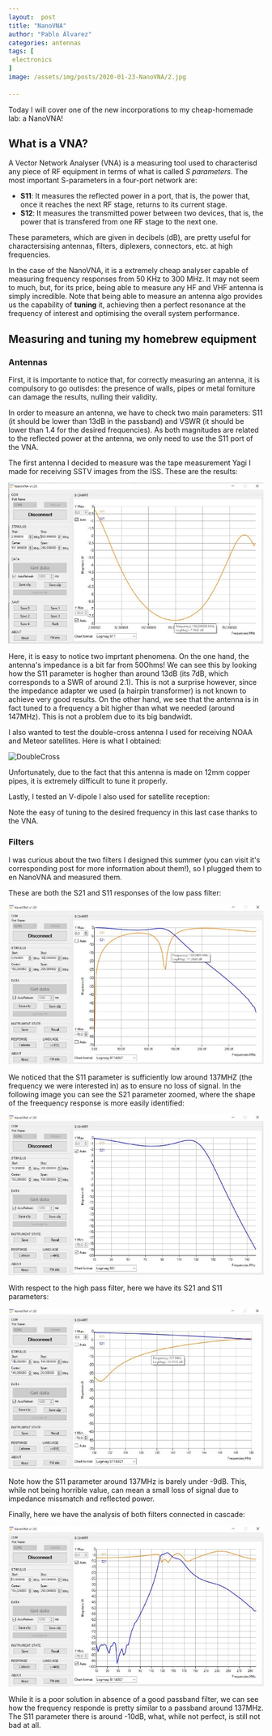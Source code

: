 ```yaml
---
layout:  post
title: "NanoVNA"
author: "Pablo Álvarez"
categories: antennas
tags: [
 electronics
]
image: /assets/img/posts/2020-01-23-NanoVNA/2.jpg

---
```


Today I will cover one of the new incorporations to my cheap-homemade lab: a NanoVNA!

## What is a VNA?

A Vector Network Analyser (VNA) is a measuring tool used to characterisd any piece of RF equipment in terms of what is called *S parameters*. The most important S-parameters in a four-port network are:

- **S11**: It measures the reflected power in a port, that is, the power that, once it reaches the next RF stage, returns to its current stage.
- **S12**: It measures the transmitted power between two devices, that is, the power that is transfered from one RF stage to the next one.

These parameters, which are given in decibels (dB), are pretty useful for charactersising antennas, filters, diplexers, connectors, etc. at high frequencies.

In the case of the NanoVNA, it is a extremely cheap analyser capable of measuring frequency responses from 50 KHz to 300 MHz. It may not seem to much, but, for its price, being able to measure any HF and VHF antenna is simply incredible. Note that being able to measure an antenna algo provides us the capability of **tuning** it, achieving then a perfect resonance at the frequency of interest and optimising the overall system performance.

## Measuring and tuning my homebrew equipment

### Antennas

First, it is importante to notice that, for correctly measuring an antenna, it is compulsory to go outisdes: the presence of walls, pipes or metal forniture can damage the results, nulling their validity.

In order to measure an antenna, we have to check two main parameters: S11 (it should be lower than 13dB in the passband) and VSWR (it should be lower than 1.4 for the desired frequencies). As both magnitudes are related to the reflected power at the antenna, we only need to use the S11 port of the VNA.

The first antenna I decided to measure was the tape measurement Yagi I made for receiving SSTV images from the ISS. These are the results:

![Yagi](../assets/img/posts/2020-01-23-NanoVNA/6.jpg)

Here, it is easy to notice two imprtant phenomena. On the one hand, the antenna's impedance is a bit far from 50Ohms! We can see this by looking how the S11 parameter is hogher than around 13dB (its 7dB, which corresponds to a SWR of around 2.1). This is not a surprise however, since the impedance adapter we used (a hairpin transformer) is not known to achieve very good results. On the other hand, we see that the antenna is in fact tuned to a frequency a bit higher than what we needed (around 147MHz). This is not a problem due to its big bandwidt.

I also wanted to test the double-cross antenna I used for receiving NOAA and Meteor satellites. Here is what I obtained:

![DoubleCross](../assets/img/posts/2020-01-23-NanoVNA/60.jpg)

Unfortunately, due to the fact that this antenna is made on 12mm copper pipes, it is extremely difficult to tune it properly.

Lastly, I tested an V-dipole I also used for satellite reception:

Note the easy of tuning to the desired frequency in this last case thanks to the VNA.

### Filters

I was curious about the two filters I designed this summer (you can visit it's corresponding post for more information about them!), so I plugged them to en NanoVNA and measured them.

These are both the S21 and S11 responses of the low pass filter:

![img](../assets/img/posts/2020-01-23-NanoVNA/4.jpg)

We noticed that the S11 parameter is sufficiently low around 137MHZ (the frequency we were interested in) as to ensure no loss of signal. In the following image you can see the S21 parameter zoomed, where the shape of the freequency response is more easily identified:

![img](../assets/img/posts/2020-01-23-NanoVNA/3.jpg)

With respect to the high pass filter, here we have its S21 and S11 parameters:

![img](../assets/img/posts/2020-01-23-NanoVNA/1.jpg)

Note how the S11 parameter around 137MHz is barely under -9dB. This, while not being horrible value, can mean a small loss of signal due to impedance missmatch and reflected power.

Finally, here we have the analysis of both filters connected in cascade:

![img](../assets/img/posts/2020-01-23-NanoVNA/5.jpg)

While it is a poor solution in absence of a good passband filter, we can see how the frequency responde is pretty similar to a passband around 137MHz. The S11 parameter there is around -10dB, what, while not perfect, is still not bad at all.


